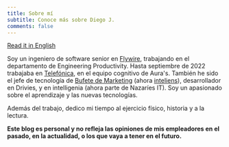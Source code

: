 ```yaml
---
title: Sobre mí
subtitle: Conoce más sobre Diego J.
comments: false
---
```


[Read it in English](/pages/about)

Soy un ingeniero de software senior en [Flywire](https://www.flywire.com/es), trabajando en el departamento de Engineering Productivity. Hasta septiembre de 2022 trabajaba en [Telefónica](https://www.telefonica.com/en/home), en el equipo cognitivo de Aura's. También he sido el jefe de tecnología de [Bufete de Marketing](http://www.bufetedemarketing.com/) (ahora [inteliens](https://www.inteliens.com/)), desarrollador en Drivies, y en intelligenia (ahora parte de Nazaríes IT). Soy un apasionado sobre el aprendizaje y las nuevas tecnologías.

Además del trabajo, dedico mi tiempo al ejercicio físico, historia y a la lectura.

**Este blog es personal y no refleja las opiniones de mis empleadores en el pasado, en la actualidad, o los que vaya a tener en el futuro.**
